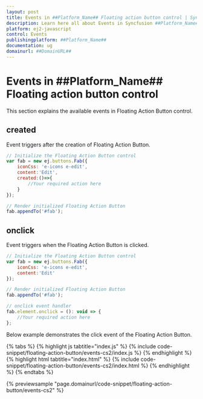 ```yaml
---
layout: post
title: Events in ##Platform_Name## Floating action button control | Syncfusion
description: Learn here all about Events in Syncfusion ##Platform_Name## Floating action button control of Syncfusion Essential JS 2 and more.
platform: ej2-javascript
control: Events 
publishingplatform: ##Platform_Name##
documentation: ug
domainurl: ##DomainURL##
---
```


# Events in ##Platform_Name## Floating action button control

This section explains the available events in Floating Action Button control.

## created

Event triggers after the creation of Floating Action Button.

```js
// Initialize the Floating Action Button control
var fab = new ej.buttons.Fab({
    iconCss: 'e-icons e-edit',
    content:'Edit',
    created:()=>{
        //Your required action here
    }
});

// Render initialized Floating Action Button
fab.appendTo('#fab');
```

## onclick

Event triggers when the Floating Action Button is clicked.

```js
// Initialize the Floating Action Button control
var fab = new ej.buttons.Fab({
    iconCss: 'e-icons e-edit',
    content:'Edit'
});

// Render initialized Floating Action Button
fab.appendTo('#fab');

// onclick event handler
fab.element.onclick = (): void => {
    //Your required action here
};
```

Below example demonstrates the click event of the Floating Action Button.

{% tabs %}
{% highlight js tabtitle="index.js" %}
{% include code-snippet/floating-action-button/events-cs2/index.js %}
{% endhighlight %}
{% highlight html tabtitle="index.html" %}
{% include code-snippet/floating-action-button/events-cs2/index.html %}
{% endhighlight %}
{% endtabs %}
        
{% previewsample "page.domainurl/code-snippet/floating-action-button/events-cs2" %}

